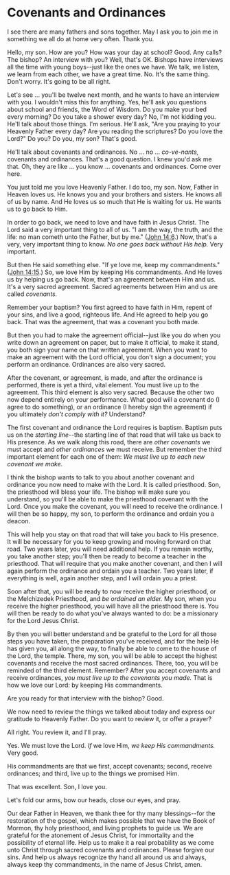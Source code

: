 # Covenants and Ordinances

I see there are many fathers and sons together. May I ask you to join me in
something we all do at home very often. Thank you.

Hello, my son. How are you? How was your day at school? Good. Any calls? The
bishop? An interview with you? Well, that's OK. Bishops have interviews all
the time with young boys--just like the ones we have. We talk, we listen, we
learn from each other, we have a great time. No. It's the same thing. Don't
worry. It's going to be all right.

Let's see ... you'll be twelve next month, and he wants to have an interview
with you. I wouldn't miss this for anything. Yes, he'll ask you questions
about school and friends, the Word of Wisdom. Do you make your bed every
morning? Do you take a shower every day? No, I'm not kidding you. He'll talk
about those things. I'm serious. He'll ask, "Are you praying to your Heavenly
Father every day? Are you reading the scriptures? Do you love the Lord?" Do
you? Do you, my son? That's good.

He'll talk about covenants and ordinances. No ... no ... _co-ve-nants,_ covenants
and ordinances. That's a good question. I knew you'd ask me that. Oh, they are
like ... you know ... covenants and ordinances. Come over here.

You just told me you love Heavenly Father. I do too, my son. Now, Father in
Heaven loves us. He knows you and your brothers and sisters. He knows all of
us by name. And He loves us so much that He is waiting for us. He wants us to
go back to Him.

In order to go back, we need to love and have faith in Jesus Christ. The Lord
said a very important thing to all of us. "I am the way, the truth, and the
life: no man cometh unto the Father, but by me." ([John
14:6](https://www.lds.org/scriptures/nt/john/14.6?lang=eng#5).) Now, that's a
very, very important thing to know. _No one goes back without His help._ Very
important.

But then He said something else. "If ye love me, keep my commandments." ([John
14:15](https://www.lds.org/scriptures/nt/john/14.15?lang=eng#14).) So, we love
Him by keeping His commandments. And He loves us by helping us go back. Now,
that's an agreement between Him and us. It's a very sacred agreement. Sacred
agreements between Him and us are called _covenants._

Remember your baptism? You first agreed to have faith in Him, repent of your
sins, and live a good, righteous life. And He agreed to help you go back. That
was the agreement, that was a covenant you both made.

But then you had to make the agreement official--just like you do when you
write down an agreement on paper, but to make it official, to make it stand,
you both sign your name on that written agreement. When you want to make an
agreement with the Lord official, you don't sign a document; you perform an
ordinance. Ordinances are also very sacred.

After the covenant, or agreement, is made, and after the ordinance is
performed, there is yet a third, vital element. You must live up to the
agreement. This third element is also very sacred. Because the other two now
depend entirely on your performance. What good will a covenant do (I agree to
do something), or an ordinance (I hereby sign the agreement) if you ultimately
_don't comply with it?_ Understand?

The first covenant and ordinance the Lord requires is baptism. Baptism puts us
on the _starting line_--the starting line of that road that will take us back
to His presence. As we walk along this road, there are _other covenants_ we
must accept and _other ordinances_ we must receive. But remember the third
important element for each one of them: _We must live up to each new covenant
we make._

I think the bishop wants to talk to you about another covenant and ordinance
you now need to make with the Lord. It is called priesthood. Son, the
priesthood will bless your life. The bishop will make sure you understand, so
you'll be able to make the priesthood covenant with the Lord. Once you make
the covenant, you will need to receive the ordinance. I will then be so happy,
my son, to perform the ordinance and ordain you a deacon.

This will help you stay on that road that will take you back to His presence.
It will be necessary for you to keep growing and moving forward on that road.
Two years later, you will need additional help. If you remain worthy, you take
another step; you'll then be ready to become a teacher in the priesthood. That
will require that you make another covenant, and then I will again perform the
ordinance and ordain you a teacher. Two years later, if everything is well,
again another step, and I will ordain you a priest.

Soon after that, you will be ready to now receive the higher priesthood, or
the Melchizedek Priesthood, and _be ordained an elder._ My son, when you
receive the higher priesthood, you will have all the priesthood there is. You
will then be ready to do what you've always wanted to do: be a missionary for
the Lord Jesus Christ.

By then you will better understand and be grateful to the Lord for all those
steps you have taken, the preparation you've received, and for the help He has
given you, all along the way, to finally be able to come to the house of the
Lord, the temple. There, my son, you will be able to accept the highest
covenants and receive the most sacred ordinances. There, too, you will be
reminded of the third element. Remember? After you accept covenants and
receive ordinances, _you must live up to the covenants you made._ That is how
we love our Lord: by keeping His commandments.

Are you ready for that interview with the bishop? Good.

We now need to review the things we talked about today and express our
gratitude to Heavenly Father. Do you want to review it, or offer a prayer?

All right. You review it, and I'll pray.

Yes. We must love the Lord. _If_ we love Him, _we keep His commandments._ Very
good.

His commandments are that we first, accept covenants; second, receive
ordinances; and third, live up to the things we promised Him.

That was excellent. Son, I love you.

Let's fold our arms, bow our heads, close our eyes, and pray.

Our dear Father in Heaven, we thank thee for thy many blessings--for the
restoration of the gospel, which makes possible that we have the Book of
Mormon, thy holy priesthood, and living prophets to guide us. We are grateful
for the atonement of Jesus Christ, for immortality and the possibility of
eternal life. Help us to make it a real probability as we come unto Christ
through sacred covenants and ordinances. Please forgive our sins. And help us
always recognize thy hand all around us and always, always keep thy
commandments, in the name of Jesus Christ, amen.

